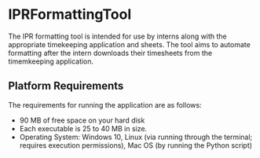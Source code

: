 # IPRFormattingTool

The IPR formatting tool is intended for use by interns along with the appropriate timekeeping application and sheets. The tool aims to automate formatting after the intern downloads their timesheets from the timemkeeping application.

## Platform Requirements
The requirements for running the application are as follows:
- 90 MB of free space on your hard disk
- Each executable is 25 to 40 MB in size.
- Operating System: Windows 10, Linux (via running through the terminal; requires execution permissions), Mac OS (by running the Python script)
